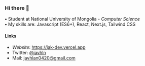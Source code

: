 ### Hi there 👋

<b>•</b> Student at National University of Mongolia <i>- Computer Science </i><br>
<b>•</b> My skills are: Javascript (ES6+), React, Next.js, Tailwind CSS

#### Links

- *Website*: https://jak-dev.vercel.app
- Twitter: [@javhln](https://twitter.com/javhln)
- Mail: <a target="_blank" rel="me noreferrer" href="mailto:javhlan0420@gmail.com">javhlan0420@gmail.com</a>

